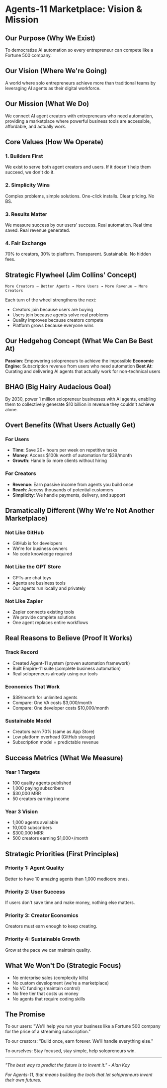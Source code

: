 # Agents-11 Marketplace: Vision & Mission

## Our Purpose (Why We Exist)

To democratize AI automation so every entrepreneur can compete like a Fortune 500 company.

## Our Vision (Where We're Going)

A world where solo entrepreneurs achieve more than traditional teams by leveraging AI agents as their digital workforce.

## Our Mission (What We Do)

We connect AI agent creators with entrepreneurs who need automation, providing a marketplace where powerful business tools are accessible, affordable, and actually work.

## Core Values (How We Operate)

### 1. Builders First
We exist to serve both agent creators and users. If it doesn't help them succeed, we don't do it.

### 2. Simplicity Wins
Complex problems, simple solutions. One-click installs. Clear pricing. No BS.

### 3. Results Matter
We measure success by our users' success. Real automation. Real time saved. Real revenue generated.

### 4. Fair Exchange
70% to creators, 30% to platform. Transparent. Sustainable. No hidden fees.

## Strategic Flywheel (Jim Collins' Concept)

```
More Creators → Better Agents → More Users → More Revenue → More Creators
```

Each turn of the wheel strengthens the next:
- Creators join because users are buying
- Users join because agents solve real problems
- Quality improves because creators compete
- Platform grows because everyone wins

## Our Hedgehog Concept (What We Can Be Best At)

**Passion**: Empowering solopreneurs to achieve the impossible
**Economic Engine**: Subscription revenue from users who need automation
**Best At**: Curating and delivering AI agents that actually work for non-technical users

## BHAG (Big Hairy Audacious Goal)

By 2030, power 1 million solopreneur businesses with AI agents, enabling them to collectively generate $10 billion in revenue they couldn't achieve alone.

## Overt Benefits (What Users Actually Get)

### For Users
- **Time**: Save 20+ hours per week on repetitive tasks
- **Money**: Access $100k worth of automation for $39/month
- **Growth**: Handle 5x more clients without hiring

### For Creators
- **Revenue**: Earn passive income from agents you build once
- **Reach**: Access thousands of potential customers
- **Simplicity**: We handle payments, delivery, and support

## Dramatically Different (Why We're Not Another Marketplace)

### Not Like GitHub
- GitHub is for developers
- We're for business owners
- No code knowledge required

### Not Like the GPT Store
- GPTs are chat toys
- Agents are business tools
- Our agents run locally and privately

### Not Like Zapier
- Zapier connects existing tools
- We provide complete solutions
- One agent replaces entire workflows

## Real Reasons to Believe (Proof It Works)

### Track Record
- Created Agent-11 system (proven automation framework)
- Built Empire-11 suite (complete business automation)
- Real solopreneurs already using our tools

### Economics That Work
- $39/month for unlimited agents
- Compare: One VA costs $3,000/month
- Compare: One developer costs $10,000/month

### Sustainable Model
- Creators earn 70% (same as App Store)
- Low platform overhead (GitHub storage)
- Subscription model = predictable revenue

## Success Metrics (What We Measure)

### Year 1 Targets
- 100 quality agents published
- 1,000 paying subscribers
- $30,000 MRR
- 50 creators earning income

### Year 3 Vision
- 1,000 agents available
- 10,000 subscribers
- $300,000 MRR
- 500 creators earning $1,000+/month

## Strategic Priorities (First Principles)

### Priority 1: Agent Quality
Better to have 10 amazing agents than 1,000 mediocre ones.

### Priority 2: User Success
If users don't save time and make money, nothing else matters.

### Priority 3: Creator Economics
Creators must earn enough to keep creating.

### Priority 4: Sustainable Growth
Grow at the pace we can maintain quality.

## What We Won't Do (Strategic Focus)

- No enterprise sales (complexity kills)
- No custom development (we're a marketplace)
- No VC funding (maintain control)
- No free tier that costs us money
- No agents that require coding skills

## The Promise

To our users: "We'll help you run your business like a Fortune 500 company for the price of a streaming subscription."

To our creators: "Build once, earn forever. We'll handle everything else."

To ourselves: Stay focused, stay simple, help solopreneurs win.

---

*"The best way to predict the future is to invent it." - Alan Kay*

*For Agents-11, that means building the tools that let solopreneurs invent their own futures.*